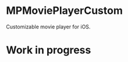 MPMoviePlayerCustom
===================

Customizable movie player for iOS.

Work in progress
================
